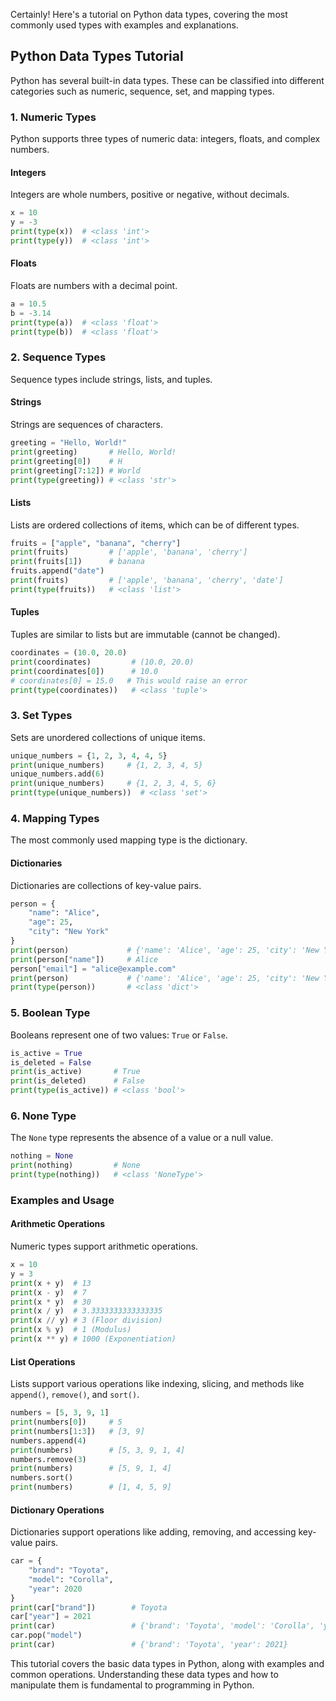 Certainly! Here's a tutorial on Python data types, covering the most commonly used types with examples and explanations.

## Python Data Types Tutorial

Python has several built-in data types. These can be classified into different categories such as numeric, sequence, set, and mapping types.

### 1. Numeric Types
Python supports three types of numeric data: integers, floats, and complex numbers.

#### Integers
Integers are whole numbers, positive or negative, without decimals.

```python
x = 10
y = -3
print(type(x))  # <class 'int'>
print(type(y))  # <class 'int'>
```

#### Floats
Floats are numbers with a decimal point.

```python
a = 10.5
b = -3.14
print(type(a))  # <class 'float'>
print(type(b))  # <class 'float'>
```

### 2. Sequence Types
Sequence types include strings, lists, and tuples.

#### Strings
Strings are sequences of characters.

```python
greeting = "Hello, World!"
print(greeting)       # Hello, World!
print(greeting[0])    # H
print(greeting[7:12]) # World
print(type(greeting)) # <class 'str'>
```

#### Lists
Lists are ordered collections of items, which can be of different types.

```python
fruits = ["apple", "banana", "cherry"]
print(fruits)         # ['apple', 'banana', 'cherry']
print(fruits[1])      # banana
fruits.append("date")
print(fruits)         # ['apple', 'banana', 'cherry', 'date']
print(type(fruits))   # <class 'list'>
```

#### Tuples
Tuples are similar to lists but are immutable (cannot be changed).

```python
coordinates = (10.0, 20.0)
print(coordinates)         # (10.0, 20.0)
print(coordinates[0])      # 10.0
# coordinates[0] = 15.0   # This would raise an error
print(type(coordinates))   # <class 'tuple'>
```

### 3. Set Types
Sets are unordered collections of unique items.

```python
unique_numbers = {1, 2, 3, 4, 4, 5}
print(unique_numbers)     # {1, 2, 3, 4, 5}
unique_numbers.add(6)
print(unique_numbers)     # {1, 2, 3, 4, 5, 6}
print(type(unique_numbers))  # <class 'set'>
```

### 4. Mapping Types
The most commonly used mapping type is the dictionary.

#### Dictionaries
Dictionaries are collections of key-value pairs.

```python
person = {
    "name": "Alice",
    "age": 25,
    "city": "New York"
}
print(person)             # {'name': 'Alice', 'age': 25, 'city': 'New York'}
print(person["name"])     # Alice
person["email"] = "alice@example.com"
print(person)             # {'name': 'Alice', 'age': 25, 'city': 'New York', 'email': 'alice@example.com'}
print(type(person))       # <class 'dict'>
```

### 5. Boolean Type
Booleans represent one of two values: `True` or `False`.

```python
is_active = True
is_deleted = False
print(is_active)       # True
print(is_deleted)      # False
print(type(is_active)) # <class 'bool'>
```

### 6. None Type
The `None` type represents the absence of a value or a null value.

```python
nothing = None
print(nothing)         # None
print(type(nothing))   # <class 'NoneType'>
```

### Examples and Usage

#### Arithmetic Operations
Numeric types support arithmetic operations.

```python
x = 10
y = 3
print(x + y)  # 13
print(x - y)  # 7
print(x * y)  # 30
print(x / y)  # 3.3333333333333335
print(x // y) # 3 (Floor division)
print(x % y)  # 1 (Modulus)
print(x ** y) # 1000 (Exponentiation)
```

#### List Operations
Lists support various operations like indexing, slicing, and methods like `append()`, `remove()`, and `sort()`.

```python
numbers = [5, 3, 9, 1]
print(numbers[0])     # 5
print(numbers[1:3])   # [3, 9]
numbers.append(4)
print(numbers)        # [5, 3, 9, 1, 4]
numbers.remove(3)
print(numbers)        # [5, 9, 1, 4]
numbers.sort()
print(numbers)        # [1, 4, 5, 9]
```

#### Dictionary Operations
Dictionaries support operations like adding, removing, and accessing key-value pairs.

```python
car = {
    "brand": "Toyota",
    "model": "Corolla",
    "year": 2020
}
print(car["brand"])        # Toyota
car["year"] = 2021
print(car)                 # {'brand': 'Toyota', 'model': 'Corolla', 'year': 2021}
car.pop("model")
print(car)                 # {'brand': 'Toyota', 'year': 2021}
```

This tutorial covers the basic data types in Python, along with examples and common operations. Understanding these data types and how to manipulate them is fundamental to programming in Python.